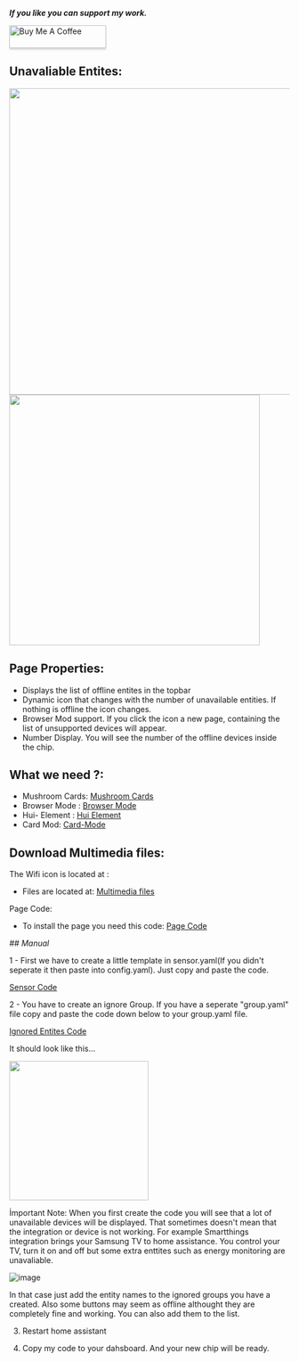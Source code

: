 _**If you like you can support my work.**_

<a href="https://www.buymeacoffee.com/berkansezer" target="_blank"><img src="https://www.buymeacoffee.com/assets/img/custom_images/orange_img.png" alt="Buy Me A Coffee" style="height: 41px !important;width: 174px !important;box-shadow: 0px 3px 2px 0px rgba(190, 190, 190, 0.5) !important;-webkit-box-shadow: 0px 3px 2px 0px rgba(190, 190, 190, 0.5) !important;" ></a> 

## Unavaliable Entites:

<img src="https://github.com/berkansezer77/home-assistant/assets/84282504/956529d8-7c15-48ee-ba73-b6a24686a265" width="550"> <img src="https://github.com/berkansezer77/home-assistant/assets/84282504/2b16d120-e9f7-4412-b231-a922ac60fd52" width="450">

## Page Properties:

- Displays the list of offline entites in the topbar
- Dynamic icon that changes with the number of unavailable entities. If nothing is offline the icon changes.
- Browser Mod support. If you click the icon a new page, containing the list of unsupported devices will appear. 
- Number Display. You will see the number of the offline devices inside the chip.

## What we need ?:

- Mushroom Cards: [Mushroom Cards](https://github.com/piitaya/lovelace-mushroom)
- Browser Mode : [Browser Mode](https://github.com/thomasloven/hass-browser_mod)
- Hui- Element : [Hui Element](https://github.com/thomasloven/lovelace-hui-element)
- Card Mod: [Card-Mode](https://github.com/thomasloven/lovelace-card-mod)

## Download Multimedia files:

The Wifi icon is located at : 

- Files are located at: [Multimedia files](https://github.com/berkansezer77/home-assistant/blob/main/custom-cards/unavailable-entities/offline.png)

Page Code: 

- To install the page you need this code: [Page Code](https://github.com/berkansezer77/home-assistant/blob/main/custom-cards/unavailable-entities/page-code)

_## Manual_

1 - First we have to create a little template in sensor.yaml(If you didn't seperate it then paste into config.yaml). Just copy and paste the code.

[Sensor Code ](https://github.com/berkansezer77/home-assistant/blob/main/custom-cards/unavailable-entities/unavailable-entities-sensor.yaml)

2 - You have to create an ignore Group. If you have a seperate "group.yaml" file copy and paste the code down below to your group.yaml file. 

[Ignored Entites Code ](https://github.com/berkansezer77/home-assistant/blob/main/custom-cards/unavailable-entities/unavailable-entities-sensor.yaml)

It should look like this...

<img src="https://github.com/berkansezer77/home-assistant/assets/84282504/7f2f2cf9-142c-45ad-bb82-7bee04c10375" width="250">


İmportant Note: When you first create the code you will see that a lot of unavailable devices will be displayed. That sometimes doesn't mean that the integration or device is not working. For example Smartthings integration brings your Samsung TV to home assistance. You control your TV, turn it on and off but some extra enttites such as energy monitoring are unavaliable. 

![image](https://github.com/berkansezer77/home-assistant/assets/84282504/5b8a2cc7-a90f-43af-a932-17b4b2ccee57)

In that case just add the entity names to the ignored groups you have a created. Also some buttons may seem as offline althought they are completely fine and working. You can also add them to the list.

3) Restart home assistant

4) Copy my code to your dahsboard. And your new chip will be ready. 
